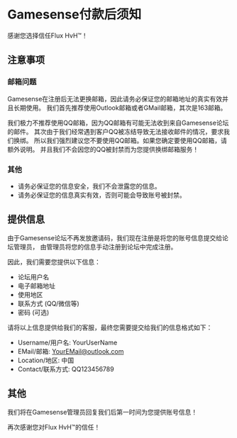 # Gamesense付款后须知

感谢您选择信任Flux HvH™！

## 注意事项
### 邮箱问题
Gamesense在注册后无法更换邮箱，因此请务必保证您的邮箱地址的真实有效并且长期使用。
我们首先推荐使用Outlook邮箱或者GMail邮箱，其次是163邮箱。

我们极力不推荐使用QQ邮箱，因为QQ邮箱有可能无法收到来自Gamesense论坛的邮件。
其次由于我们经常遇到客户QQ被冻结导致无法接收邮件的情况，要求我们换绑。
所以我们强烈建议您不要使用QQ邮箱。如果您确定要使用QQ邮箱，请额外说明。
并且我们不会因您的QQ被封禁而为您提供换绑邮箱服务！

### 其他
- 请务必保证您的信息安全，我们不会泄露您的信息。
- 请务必保证您的信息真实有效，否则可能会导致账号被封禁。

## 提供信息
由于Gamesense论坛不再发放邀请码，我们现在注册是将您的账号信息提交给论坛管理员，
由管理员将您的信息手动注册到论坛中完成注册。

因此，我们需要您提供以下信息：

- 论坛用户名
- 电子邮箱地址
- 使用地区
- 联系方式 (QQ/微信等)
- 密码 (可选)

请将以上信息提供给我们的客服，最终您需要提交给我们的信息格式如下：

- Username/用户名: YourUserName
- EMail/邮箱: YourEMail@outlook.com
- Location/地区: 中国
- Contact/联系方式: QQ123456789

## 其他
我们将在Gamesense管理员回复我们后第一时间为您提供账号信息！

再次感谢您对Flux HvH™的信任！